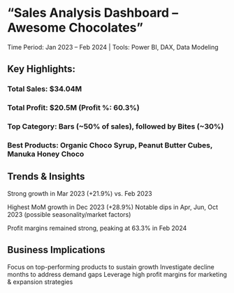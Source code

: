 # “Sales Analysis Dashboard – Awesome Chocolates”                                            
Time Period: Jan 2023 – Feb 2024 | Tools: Power BI, DAX, Data Modeling

## Key Highlights:         

### Total Sales:  $34.04M

### Total Profit: $20.5M (Profit %: 60.3%)

### Top Category: Bars (~50% of sales), followed by Bites (~30%)

### Best Products: Organic Choco Syrup, Peanut Butter Cubes, Manuka Honey Choco

## Trends & Insights
Strong growth in Mar 2023 (+21.9%) vs. Feb 2023

Highest MoM growth in Dec 2023 (+28.9%)
Notable dips in Apr, Jun, Oct 2023 (possible seasonality/market factors)

Profit margins remained strong, peaking at 63.3% in Feb 2024

## Business Implications
Focus on top-performing products to sustain growth
Investigate decline months to address demand gaps
Leverage high profit margins for marketing & expansion strategies
